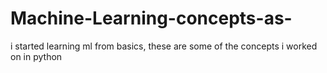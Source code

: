 # Machine-Learning-concepts-as-
i started learning ml from basics, these are some of the concepts i worked on in python
